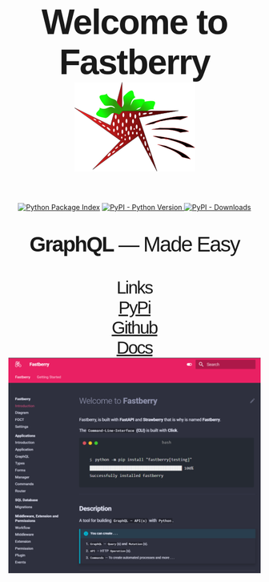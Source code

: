 <h1 style="font-size: 5em; letter-spacing: -2px; font-family: Georgia, sans-serif;" align="center">
	Welcome to <strong>Fastberry</strong>
    	<img alt="PyPI - Python Version" src="docs/img/fastberry.png" />
</h1>

<p align="center">
	<a href="https://pypi.org/project/fastberry/" target="_blank"><img 
		src="https://img.shields.io/pypi/v/fastberry" 
		alt="Python Package Index"
		/></a>
	<a href="https://pypi.org/project/fastberry/" target="_blank">
	<img alt="PyPI - Python Version" src="https://img.shields.io/pypi/pyversions/fastberry" />
	</a>
	<a href="https://pypistats.org/packages/fastberry" target="_blank">
	<img alt="PyPI - Downloads" src="https://img.shields.io/pypi/dm/fastberry" />
	</a>
</p>

<p align="center" style="font-size: 3em; letter-spacing: -2px; font-family: Georgia, sans-serif;">
	<strong>GraphQL</strong> — Made Easy
</p>

<p align="center" style="font-size: 2.5em; letter-spacing: -2px; font-family: Georgia, sans-serif;" >
	Links 
	<br>
	<a href="https://pypi.org/project/fastberry" target="_blank">
	PyPi
	</a>
	<br>
	<a href="https://github.com/hlop3z/fastberry" target="_blank">
	Github
	</a>
	<br>
	<a href="https://hlop3z.github.io/fastberry/" target="_blank">
	Docs
	<img alt="PyPI - Downloads" src="docs/img/docs.png" />
	</a>
</p>

